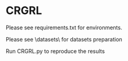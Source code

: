 # CRGRL
Please see requirements.txt for environments.

Please see \datasets\ for datasets preparation

Run CRGRL.py to reproduce the results
